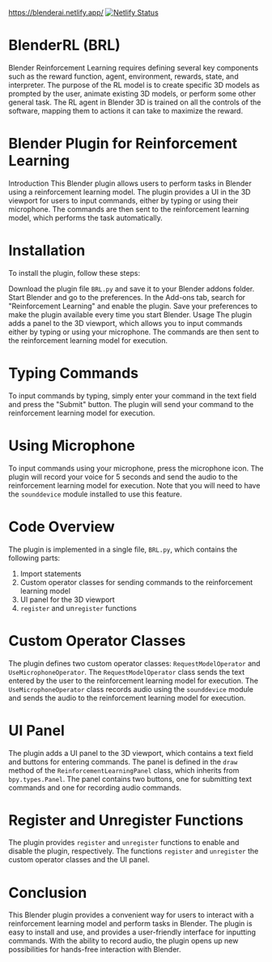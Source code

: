 https://blenderai.netlify.app/ 
[![Netlify Status](https://api.netlify.com/api/v1/badges/7c999fe1-0ef0-4794-8099-0aea6a9ed1c2/deploy-status)](https://app.netlify.com/sites/blenderai/deploys)

# BlenderRL (BRL)
Blender Reinforcement Learning requires defining several key components such as the reward function, agent, environment, rewards, state, and interpreter. The purpose of the RL model is to create specific 3D models as prompted by the user, animate existing 3D models, or perform some other general task. The RL agent in Blender 3D is trained on all the controls of the software, mapping them to actions it can take to maximize the reward.


# Blender Plugin for Reinforcement Learning
Introduction
This Blender plugin allows users to perform tasks in Blender using a reinforcement learning model. The plugin provides a UI in the 3D viewport for users to input commands, either by typing or using their microphone. The commands are then sent to the reinforcement learning model, which performs the task automatically.

# Installation
To install the plugin, follow these steps:

Download the plugin file `BRL.py` and save it to your Blender addons folder.
Start Blender and go to the preferences.
In the Add-ons tab, search for "Reinforcement Learning" and enable the plugin.
Save your preferences to make the plugin available every time you start Blender.
Usage
The plugin adds a panel to the 3D viewport, which allows you to input commands either by typing or using your microphone. The commands are then sent to the reinforcement learning model for execution.

# Typing Commands
To input commands by typing, simply enter your command in the text field and press the "Submit" button. The plugin will send your command to the reinforcement learning model for execution.

# Using Microphone
To input commands using your microphone, press the microphone icon. The plugin will record your voice for 5 seconds and send the audio to the reinforcement learning model for execution. Note that you will need to have the `sounddevice` module installed to use this feature.

# Code Overview
The plugin is implemented in a single file, `BRL.py`, which contains the following parts:

1. Import statements
2. Custom operator classes for sending commands to the reinforcement learning model
3. UI panel for the 3D viewport
4. `register` and un`register` functions

# Custom Operator Classes
The plugin defines two custom operator classes: `RequestModelOperator` and `UseMicrophoneOperator`. The `RequestModelOperator` class sends the text entered by the user to the reinforcement learning model for execution. The `UseMicrophoneOperator` class records audio using the `sounddevice` module and sends the audio to the reinforcement learning model for execution.

# UI Panel
The plugin adds a UI panel to the 3D viewport, which contains a text field and buttons for entering commands. The panel is defined in the `draw` method of the ``ReinforcementLearningPanel`` class, which inherits from `bpy.types.Panel`. The panel contains two buttons, one for submitting text commands and one for recording audio commands.

# Register and Unregister Functions
The plugin provides `register` and `unregister` functions to enable and disable the plugin, respectively. The functions `register` and `unregister` the custom operator classes and the UI panel.

# Conclusion
This Blender plugin provides a convenient way for users to interact with a reinforcement learning model and perform tasks in Blender. The plugin is easy to install and use, and provides a user-friendly interface for inputting commands. With the ability to record audio, the plugin opens up new possibilities for hands-free interaction with Blender.